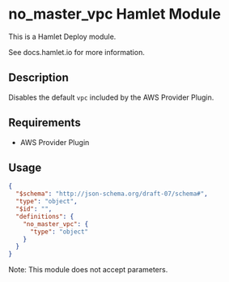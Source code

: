 # no_master_vpc Hamlet Module 

This is a Hamlet Deploy module.

See docs.hamlet.io for more information.

## Description
Disables the default `vpc` included by the AWS Provider Plugin.

## Requirements
- AWS Provider Plugin

## Usage
```json
{
  "$schema": "http://json-schema.org/draft-07/schema#",
  "type": "object",
  "$id": "",
  "definitions": {
    "no_master_vpc": {
      "type": "object"
    }
  }
}
```

Note: This module does not accept parameters.
